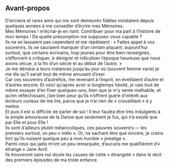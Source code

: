## Avant-propos

D’anciens et rares amis qui me sont demeurés fidèles insistaient depuis quelques années à me conseiller d’écrire mes Mémoires.  
Mes Mémoires ! m’écriai-je en riant. Contribuer pour ma part à l’histoire de mon temps ! De quelle présomption me supposez-vous capable ?  
Ils ne se lassaient pas cependant et me répétaient : « Faites appel à vos souvenirs, ils ne sauraient manquer d’un certain piquant; aujourd’hui surtout, que certains écrivains, trop jeunes pour être bien renseignés, s’efforcent à critiquer, à dénigrer et ridiculiser l’époque heureuse que nous avons vécue, à la fin d’un siècle et au début de l’autre. »  
Je me dérobai à leurs instances jusqu’au jour où (souvent femme varie) je me dis qu’il serait tout de même amusant d’oser.  
Car ces souvenirs d’autrefois, me revenant à l’esprit, en éveillaient d’autre et d’autres encore. Et voici qu’après avoir si longtemps hésité, je vais tout de même essayer d’en fixer quelques-uns, bien que je m’y sente malhabile, et qu’en réfléchissant, j’aie bien peur qu’ils n’offrent guère d’intérêt aux lecteurs curieux de me lire, parce que je n’ai rien de « croustillant » à y mettre.  
Et puis il est si difficile de parler de soi ! Il leur faudra être très indulgents à la simple amoureuse de la Danse que seulement je fus, qui n’a existé que par Elle et pour Elle !  
Ils sont d’ailleurs plutôt mélancoliques, ces pauvres souvenirs — les premiers surtout, un peu « mélo ». Or, ne sachant être que sincère, je crains fort qu’ils nuisent quelque peu à mon humble « prestige ».  
Parmi ceux qui jadis m’ont un peu remarquée, d’aucuns me qualifièrent d’« étrange » Jane Avril.  
Ils trouveront sans nul doute les causes de cette « étrangeté » dans le récit des premiers épisodes de ma triste enfance.

